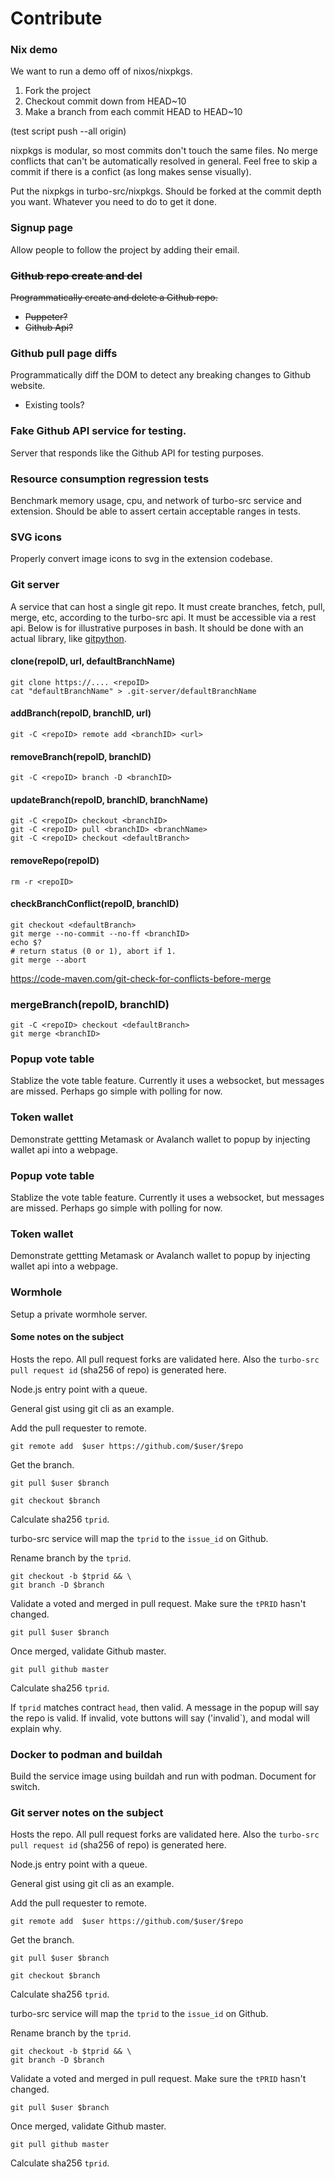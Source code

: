 # Contribute

### Nix demo

We want to run a demo off of nixos/nixpkgs.

1. Fork the project
2. Checkout commit down from HEAD~10
3. Make a branch from each commit HEAD to HEAD~10

(test script push --all origin)

nixpkgs is modular, so most commits don't touch the same files. No merge conflicts that can't be automatically resolved in general. Feel free to skip a commit if there is a confict (as long makes sense visually).

Put the nixpkgs in turbo-src/nixpkgs. Should be forked at the commit depth you want. Whatever you need to do to get it done.

### Signup page

Allow people to follow the project by adding their email.

### ~~Github repo create and del~~

~~Programmatically create and delete a Github repo.~~

* ~~Puppeter?~~
* ~~Github Api?~~

### Github pull page diffs

Programmatically diff the DOM to detect any breaking changes to Github website.

* Existing tools?

### Fake Github API service for testing.

Server that responds like the Github API for testing purposes.

### Resource consumption regression tests

Benchmark memory usage, cpu, and network of turbo-src service and extension. Should be able to assert certain acceptable ranges in tests.

### SVG icons

Properly convert image icons to svg in the extension codebase.

### Git server

A service that can host a single git repo. It must create branches, fetch, pull, merge, etc, according to the turbo-src api. It must be accessible via a rest api. Below is for illustrative purposes in bash. It should be done with an actual library, like [gitpython](https://gitpython.readthedocs.io/en/stable/tutorial.html).

#### clone(repoID, url, defaultBranchName)

```
git clone https://.... <repoID>
cat "defaultBranchName" > .git-server/defaultBranchName
```

#### addBranch(repoID, branchID, url)

```
git -C <repoID> remote add <branchID> <url>
```

#### removeBranch(repoID, branchID)

```
git -C <repoID> branch -D <branchID>
```

#### updateBranch(repoID, branchID, branchName)

```
git -C <repoID> checkout <branchID>
git -C <repoID> pull <branchID> <branchName>
git -C <repoID> checkout <defaultBranch>
```

#### removeRepo(repoID)

```
rm -r <repoID>
```

#### checkBranchConflict(repoID, branchID)

```
git checkout <defaultBranch>
git merge --no-commit --no-ff <branchID>
echo $?
# return status (0 or 1), abort if 1.
git merge --abort
```

https://code-maven.com/git-check-for-conflicts-before-merge

### mergeBranch(repoID, branchID)

```
git -C <repoID> checkout <defaultBranch>
git merge <branchID>
```
### Popup vote table

Stablize the vote table feature. Currently it uses a websocket, but messages are missed. Perhaps go simple with polling for now.

### Token wallet

Demonstrate gettting Metamask or Avalanch wallet to popup by injecting wallet api into a webpage.

### Popup vote table

Stablize the vote table feature. Currently it uses a websocket, but messages are missed. Perhaps go simple with polling for now.

### Token wallet

Demonstrate gettting Metamask or Avalanch wallet to popup by injecting wallet api into a webpage.

### Wormhole

Setup a private wormhole server.

#### Some notes on the subject

Hosts the repo. All pull request forks are validated here. Also the `turbo-src pull request id` (sha256 of repo) is generated here.

Node.js entry point with a queue.

General gist using git cli as an example.

Add the pull requester to remote.

`git remote add  $user https://github.com/$user/$repo`

Get the branch.

`git pull $user $branch`

`git checkout $branch`

Calculate sha256 `tprid`.

turbo-src service will map the `tprid` to the `issue_id` on Github.

Rename branch by the `tprid`.

```
git checkout -b $tprid && \
git branch -D $branch
```

Validate a voted and merged in pull request. Make sure the `tPRID` hasn't changed.

```
git pull $user $branch
```
Once merged, validate Github master.

```
git pull github master
```
Calculate sha256 `tprid`.

If `tprid` matches contract `head`, then valid. A message in the popup will say the repo is valid. If invalid, vote buttons will say ('invalid`), and modal will explain why.

### Docker to podman and buildah

Build the service image using buildah and run with podman. Document for switch.

### Git server notes on the subject

Hosts the repo. All pull request forks are validated here. Also the `turbo-src pull request id` (sha256 of repo) is generated here.

Node.js entry point with a queue.

General gist using git cli as an example.

Add the pull requester to remote.

`git remote add  $user https://github.com/$user/$repo`

Get the branch.

`git pull $user $branch`

`git checkout $branch`

Calculate sha256 `tprid`.

turbo-src service will map the `tprid` to the `issue_id` on Github.

Rename branch by the `tprid`.

```
git checkout -b $tprid && \
git branch -D $branch
```

Validate a voted and merged in pull request. Make sure the `tPRID` hasn't changed.

```
git pull $user $branch
```
Once merged, validate Github master.
```
git pull github master
```
Calculate sha256 `tprid`.